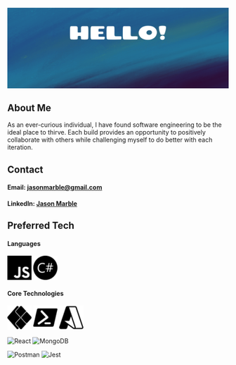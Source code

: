 ![err](./assets/header.png)

## About Me
As an ever-curious individual, I have found software engineering to be the ideal place to thirve. Each build provides an opportunity to positively collaborate with others while challenging myself to do better with each iteration.

## Contact
#### Email: jasonmarble@gmail.com
#### LinkedIn: <a href="https://www.linkedin.com/in/jason-marble/">Jason Marble</a>
<!-- # -->

<!-- ![Your Repository's Stats](https://github-readme-stats.vercel.app/api?username=murkymode&show_icons=true&theme=algolia) -->

## Preferred Tech

#### Languages
<div>
  <img src="./assets/badges/javascript.svg" width=55rem height=55rem />
  <img src="./assets/badges/csharp.svg" width=55rem height=55rem />
</div>

#### Core Technologies
<div>
  <img src="./assets/badges/powerapps.svg" width=55rem height=55rem />
  <img src="./assets/badges/powershell.svg" width=55rem height=55rem />
  <img src="./assets/badges/microsoftazure.svg" width=55rem height=55rem /> 
</div>

![React](https://img.shields.io/badge/react-%2320232a.svg?style=for-the-badge&logo=react&logoColor=%2361DAFB)
![MongoDB](https://img.shields.io/badge/MongoDB-%234ea94b.svg?style=for-the-badge&logo=mongodb&logoColor=white)

![Postman](https://img.shields.io/badge/Postman-FF6C37?style=for-the-badge&logo=postman&logoColor=white)
![Jest](https://img.shields.io/badge/-jest-%23C21325?style=for-the-badge&logo=jest&logoColor=white)

